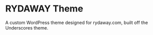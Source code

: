 # RYDAWAY Theme
A custom WordPress theme designed for rydaway.com, built off the Underscores theme.

